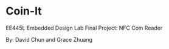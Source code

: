 # Coin-It
EE445L Embedded Design Lab Final Project: NFC Coin Reader

By: David Chun and Grace Zhuang
